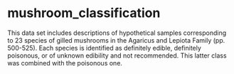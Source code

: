 # mushroom_classification
This data set includes descriptions of hypothetical samples corresponding to 23 species of gilled mushrooms in the Agaricus and Lepiota Family (pp. 500-525).  Each species is identified as definitely edible, definitely poisonous, or of unknown edibility and not recommended.  This latter class was combined with the poisonous one.
